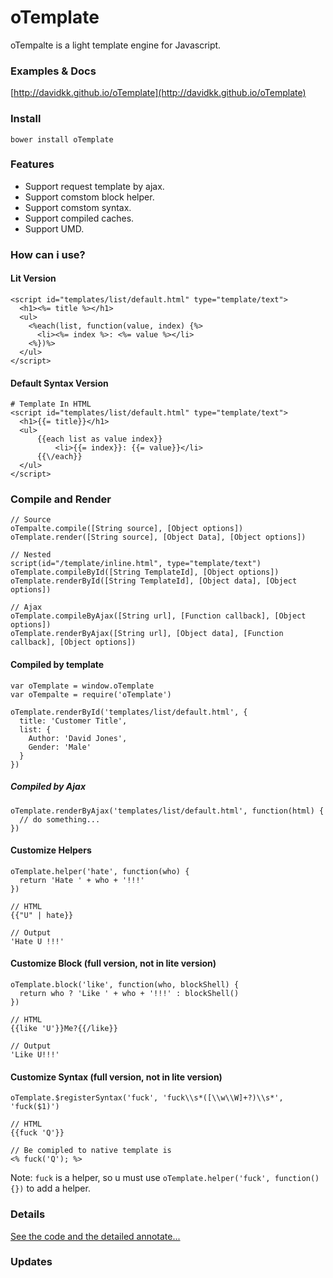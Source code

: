 # oTemplate

oTempalte is a light template engine for Javascript.

### Examples & Docs

[http://davidkk.github.io/oTemplate](http://davidkk.github.io/oTemplate)

### Install

```
bower install oTemplate
```

### Features

- Support request template by ajax.
- Support comstom block helper.
- Support comstom syntax.
- Support compiled caches.
- Support UMD.

### How can i use?

#### Lit Version

```
<script id="templates/list/default.html" type="template/text">
  <h1><%= title %></h1>
  <ul>
    <%each(list, function(value, index) {%>
      <li><%= index %>: <%= value %></li>
    <%})%>
  </ul>
</script>
```

#### Default Syntax Version
```
# Template In HTML
<script id="templates/list/default.html" type="template/text">
  <h1>{{= title}}</h1>
  <ul>
      {{each list as value index}}
          <li>{{= index}}: {{= value}}</li>
      {{\/each}}
  </ul>
</script>
```

### Compile and Render
```
// Source
oTempalte.compile([String source], [Object options])
oTemplate.render([String source], [Object Data], [Object options])

// Nested
script(id="/template/inline.html", type="template/text")
oTemplate.compileById([String TemplateId], [Object options])
oTemplate.renderById([String TemplateId], [Object data], [Object options])

// Ajax
oTemplate.compileByAjax([String url], [Function callback], [Object options])
oTemplate.renderByAjax([String url], [Object data], [Function callback], [Object options])
```

#### Compiled by template
```
var oTemplate = window.oTemplate
var oTempalte = require('oTemplate')

oTemplate.renderById('templates/list/default.html', {
  title: 'Customer Title',
  list: {
    Author: 'David Jones',
    Gender: 'Male'
  }
})
```

##### Compiled by Ajax
```
oTemplate.renderByAjax('templates/list/default.html', function(html) {
  // do something...
})
```

#### Customize Helpers

```
oTemplate.helper('hate', function(who) {
  return 'Hate ' + who + '!!!'
})

// HTML
{{"U" | hate}}

// Output
'Hate U !!!'
```

#### Customize Block (full version, not in lite version)

```
oTemplate.block('like', function(who, blockShell) {
  return who ? 'Like ' + who + '!!!' : blockShell()
})

// HTML
{{like 'U'}}Me?{{/like}}

// Output
'Like U!!!'
```

#### Customize Syntax (full version, not in lite version)

```
oTemplate.$registerSyntax('fuck', 'fuck\\s*([\\w\\W]+?)\\s*', 'fuck($1)')

// HTML
{{fuck 'Q'}}

// Be comipled to native template is
<% fuck('Q'); %>
```

Note: `fuck` is a helper, so u must use `oTemplate.helper('fuck', function() {})` to add a helper.

### Details

[See the code and the detailed annotate...](https://github.com/DavidKk/oTemplate/blob/master/dist/client/oTemplate.js)

### Updates

